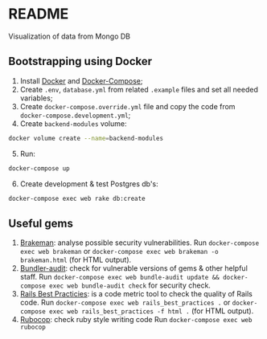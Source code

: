 # README

Visualization of data from Mongo DB

## Bootstrapping using Docker

1. Install [Docker](https://docs.docker.com/) and [Docker-Compose](https://docs.docker.com/compose/install/);
2. Create `.env`, `database.yml` from related `.example` files and set all needed variables;
3. Create `docker-compose.override.yml` file and copy the code from `docker-compose.development.yml`;
4. Create `backend-modules` volume:

  ```bash
  docker volume create --name=backend-modules
  ```  
5. Run:

  ```bash
  docker-compose up
  ```
6. Create development & test Postgres db's:

  ```bash
  docker-compose exec web rake db:create
  ```

## Useful gems

1. [Brakeman](https://github.com/rubysec/bundler-audit): analyse possible security vulnerabilities.
   Run `docker-compose exec web brakeman` or `docker-compose exec web brakeman -o brakeman.html` (for HTML output).
2. [Bundler-audit](https://github.com/rubysec/bundler-audit): check for vulnerable versions of gems & other helpful staff.
   Run `docker-compose exec web bundle-audit update && docker-compose exec web bundle-audit check` for security check.
3. [Rails Best Practicies](https://github.com/flyerhzm/rails_best_practices): is a code metric tool to check the quality of Rails code.
   Run `docker-compose exec web rails_best_practices .` or `docker-compose exec web rails_best_practices -f html .` (for HTML output).
4. [Rubocop](https://github.com/bbatsov/rubocop): check ruby style writing code
   Run `docker-compose exec web rubocop`

